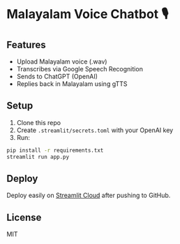 # Malayalam Voice Chatbot 🎙️

## Features
- Upload Malayalam voice (.wav)
- Transcribes via Google Speech Recognition
- Sends to ChatGPT (OpenAI)
- Replies back in Malayalam using gTTS

## Setup
1. Clone this repo
2. Create `.streamlit/secrets.toml` with your OpenAI key
3. Run:
```bash
pip install -r requirements.txt
streamlit run app.py
```

## Deploy
Deploy easily on [Streamlit Cloud](https://streamlit.io/cloud) after pushing to GitHub.

## License
MIT
